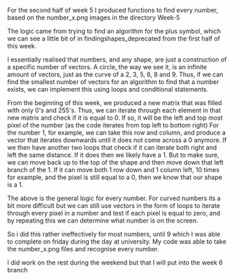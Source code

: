 For the second half of week 5 I produced functions to find every number, based on the number_x.png images in the directory Week-5

The logic came from trying to find an algorithm for the plus symbol, which we can see a little bit of in findingshapes_deprecated from the first half of this week.

I essentially realised that numbers, and any shape, are just a construction of a specific number of vectors. A circle, the way we see it, is an infinite amount of vectors, just as the curve of a 2, 3, 5, 6, 8 and 9. Thus, if we can find the smallest number of vectors for an algorithm to find that a number exists, we can implement this using loops and conditional statements.

From the beginning of this week, we produced a new matrix that was filled with only 0's and 255's. Thus, we can iterate through each element in that new matrix and check if it is equal to 0. If so, it will be the left and top most pixel of the number (as the code iterates from top left to bottom right)
For the number 1, for example, we can take this row and column, and produce a vector that iterates downwards until it does not come across a 0 anymore. If we then have another two loops that check if it can iterate both right and left the same distance. If it does then we likely have a 1. But to make sure, we can move back up to the top of the shape and then move down that left branch of the 1. If it can move both 1 row down and 1 column left, 10 times for example, and the pixel is still equal to a 0, then we know that our shape is a 1. 

The above is the general logic for every number.
For curved numbers its a bit more difficult but we can still use vectors in the form of loops to iterate through every pixel in a number and test if each pixel is equal to zero, and by repeating this we can determine what number is on the screen.

So i did this rather ineffectively for most numbers, until 9 which I was able to complete on friday during the day at university.
My code was able to take the number_x.png files and recognise every number.

I did work on the rest during the weekend but that I will put into the week 6 branch
